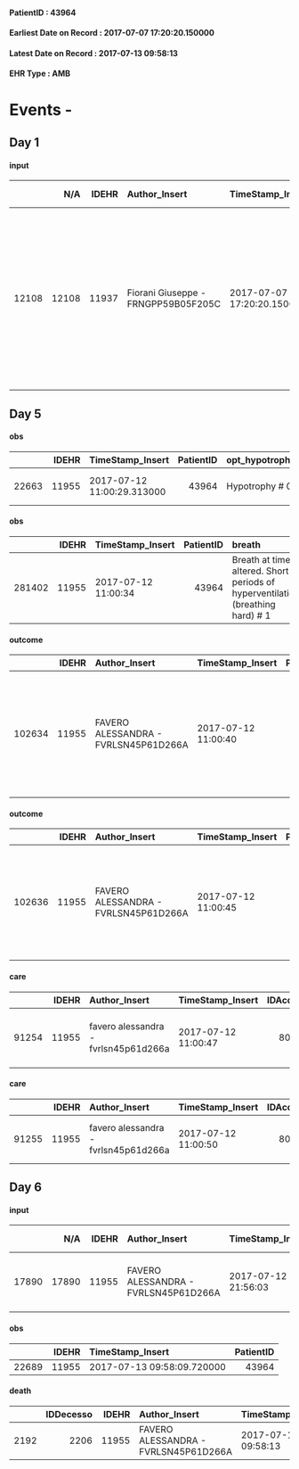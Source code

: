 
#### PatientID : 43964
#### Earliest Date on Record : 2017-07-07 17:20:20.150000
#### Latest Date on Record : 2017-07-13 09:58:13
#### EHR Type : AMB

# Events - 

## Day 1

#### input
|       |    N/A |   IDEHR | Author_Insert                       | TimeStamp_Insert           | EHRType   |   PatientID |   IDDigitalSignDocument | persone_vicine   |   Unnamed: 0_x.1 |   IDANAMNESI_SOCIALE | Patient   | FamigliaAltro   | Paziente_T   | FamigliaAltro_T   |   Non_Rilevabile_x.1 | Note_Non_Rilevabile_x.1   | opt_Problemi   | Note_I                                                                                                                                                                                                       | ds_note_timori                                                                      | chk_contr_sintomi   | opt_paziente_a   | opt_famiglia_a   | opt_adeguatezza   | opt_paziente_solo   | ds_note_con                                                                                | opt_presente_assente   | Presenza_minori   | Caregiver_principale   | opt_capacita     | opt_necessario   | opt_presente   | opt_risorse_ec   | opt_paziente_psi   | opt_Ins_vol   | opt_paziente_ad   | opt_caregiver_ad   | opt_esenzione   | opt_inv_civile   |   ds_codice_es | Needs     | Domestic partnership   | Fragility   | opt_disponibilita_f   | opt_indennita_acc   | opt_legge   | opt_famiglia_psi   | opt_disponibilit_paz   |
|------:|-------:|--------:|:------------------------------------|:---------------------------|:----------|------------:|------------------------:|:-----------------|-----------------:|---------------------:|:----------|:----------------|:-------------|:------------------|---------------------:|:--------------------------|:---------------|:-------------------------------------------------------------------------------------------------------------------------------------------------------------------------------------------------------------|:------------------------------------------------------------------------------------|:--------------------|:-----------------|:-----------------|:------------------|:--------------------|:-------------------------------------------------------------------------------------------|:-----------------------|:------------------|:-----------------------|:-----------------|:-----------------|:---------------|:-----------------|:-------------------|:--------------|:------------------|:-------------------|:----------------|:-----------------|---------------:|:----------|:-----------------------|:------------|:----------------------|:--------------------|:------------|:-------------------|:-----------------------|
| 12108 |  12108 |   11937 | Fiorani Giuseppe - FRNGPP59B05F205C | 2017-07-07 17:20:20.150000 | AMB       |       43964 |                  808006 | N/A              |             6562 |                 4145 | Si#1      | Si#1            | Parziale#2   | Si#1              |                    0 | NR                        | No#0           | Pz informata sulla malattia e sul suo avanzamento. Non parla di questo con la figlia,la quale sa che l'aspettativa di vita della mamma √® limitata nel tempo,per via dell'importante sostituzione del fegato | La figlia √® preoccupata per i sintomi di malattia legati alla progressione epatica | controllo sintomi#0 | Indefinite#2     | Congruenti#1     | Si#1              | No#0                | Vive con il coniuge Adriano di aa 71. La figlia unica Giulia √® cgt e vive nelle vicinanze | Presente#1             | No#0              | il marito Adriano      | Incrementabile#1 | No#0             | No#0           | Adeguate#1       | No#0               | No#0          | Totale#2          | Totale#2           | Si#1            | No#0             |             48 | Clinici#0 | Coniuge/Convivente#0   | nessuna#0   | Da verificare#2       | No#0                | No#0        | No#0               | Da verificare#2        |


## Day 5

#### obs
|       |   IDEHR | TimeStamp_Insert           |   PatientID | opt_hypotrophy   | chk_eloquence   | asthenia   | dyspnoea   | body_temp    | agitation_behavior_freq   | mood                                     |
|------:|--------:|:---------------------------|------------:|:-----------------|:----------------|:-----------|:-----------|:-------------|:--------------------------|:-----------------------------------------|
| 22663 |   11955 | 2017-07-12 11:00:29.313000 |       43964 | Hypotrophy # 0   | dysarthria # 4  | Severe # 3 | No # 0     | Apyrexia # 0 | agitated at night # 3     | Closing itself # 01; # 02 disappointment |

#### obs
|        |   IDEHR | TimeStamp_Insert    |   PatientID | breath                                                                          | consolability                                 | body_language                             | facial_expression                       |
|-------:|--------:|:--------------------|------------:|:--------------------------------------------------------------------------------|:----------------------------------------------|:------------------------------------------|:----------------------------------------|
| 281402 |   11955 | 2017-07-12 11:00:34 |       43964 | Breath at times altered. Short periods of hyperventilation (breathing hard) # 1 | Distracted or reassured by voice or touch # 1 | Teso. nervous movements. Restlessness # 1 | Sad, anxious, contracted (frowning) # 1 |

#### outcome
|        |   IDEHR | Author_Insert                        | TimeStamp_Insert    |   PatientID |   IDDigitalSignDocument |   IDPAI_VIDAS | opt_problem                                                            |   opt_problem_num | opt_obiettivo                                               |   opt_obiettivo_num | opt_stato_problema   |   opt_stato_problema_num | opt_interventi                                                                                                          |   opt_interventi_num |
|-------:|--------:|:-------------------------------------|:--------------------|------------:|------------------------:|--------------:|:-----------------------------------------------------------------------|------------------:|:------------------------------------------------------------|--------------------:|:---------------------|-------------------------:|:------------------------------------------------------------------------------------------------------------------------|---------------------:|
| 102634 |   11955 | FAVERO ALESSANDRA - FVRLSN45P61D266A | 2017-07-12 11:00:40 |       43964 |                  812295 |        104884 | Alteration of comfort associated with chronic pain and / or acute # 29 |                 2 | The patient riferir√ † ¬ † a satisfactory pain control # 56 |                   1 | Open Problem # 1     |                        1 | Counseling - Sharing with the caregiver the therapeutic path # 445; Implementing the PAI - Therapeutic adjustment # 441 |                    2 |

#### outcome
|        |   IDEHR | Author_Insert                        | TimeStamp_Insert    |   PatientID |   IDDigitalSignDocument |   IDPAI_VIDAS | opt_problem               |   opt_problem_num | opt_obiettivo                                                                                         |   opt_obiettivo_num | opt_stato_problema   |   opt_stato_problema_num | opt_interventi                                                                                                             |   opt_interventi_num |
|-------:|--------:|:-------------------------------------|:--------------------|------------:|------------------------:|--------------:|:--------------------------|------------------:|:------------------------------------------------------------------------------------------------------|--------------------:|:---------------------|-------------------------:|:---------------------------------------------------------------------------------------------------------------------------|---------------------:|
| 102636 |   11955 | FAVERO ALESSANDRA - FVRLSN45P61D266A | 2017-07-12 11:00:45 |       43964 |                  812298 |        104886 | Altered sleep / wake # 31 |                 4 | The patient report † † he slept satisfactorily in terms of quality ¬ † both in terms of quantity # 62 |                   4 | Open Problem # 1     |                        1 | Counseling - Sharing with the patient the therapeutic path # 522; Implementation of the PAI - Therapeutic adjustment # 519 |                    4 |

#### care
|       |   IDEHR | Author_Insert                        | TimeStamp_Insert    |   IDAccess | EHRType   |   PatientID |   IDTERAPIE_OUTPAT_VIDAS | ds_dose   | opt_via_di_somm     | ds_ora       | dt_data_inizio      | ds_note_y      |   opt_pregressa |   opt_somm_terapia |   opt_estemporanea |   opt_termina |   opt_somm_in_pompa | opt_farmaco                                  |
|------:|--------:|:-------------------------------------|:--------------------|-----------:|:----------|------------:|-------------------------:|:----------|:--------------------|:-------------|:--------------------|:---------------|----------------:|-------------------:|-------------------:|--------------:|--------------------:|:---------------------------------------------|
| 91254 |   11955 | favero alessandra - fvrlsn45p61d266a | 2017-07-12 11:00:47 |      80675 | amb       |       43964 |                    68889 | 2 patches | transdermal # 4 = 4 | other # 2476 | 2017-07-12 00:00:00 | every 72 hours |               0 |                  0 |                  0 |             0 |                   0 | fentanyl (matrifen tts 12 mcg / hour) # 1669 |

#### care
|       |   IDEHR | Author_Insert                        | TimeStamp_Insert    |   IDAccess | EHRType   |   PatientID |   IDTERAPIE_OUTPAT_VIDAS | ds_dose   | opt_via_di_somm        | ds_ora       | dt_data_inizio      |   opt_pregressa |   opt_somm_terapia |   opt_estemporanea |   opt_termina |   opt_somm_in_pompa | opt_farmaco                                | Note_al_bisogno   |
|------:|--------:|:-------------------------------------|:--------------------|-----------:|:----------|------------:|-------------------------:|:----------|:-----------------------|:-------------|:--------------------|----------------:|-------------------:|-------------------:|--------------:|--------------------:|:-------------------------------------------|:------------------|
| 91255 |   11955 | favero alessandra - fvrlsn45p61d266a | 2017-07-12 11:00:50 |      80675 | amb       |       43964 |                    68890 | 1 fl      | subcutaneously # 3 = 3 | at need # 24 | 2017-07-12 00:00:00 |               0 |                  0 |                  0 |             0 |                   0 | tramadol (contramal 100 mg 2 ml fl) # 1687 | if pain           |


## Day 6

#### input
|       |    N/A |   IDEHR | Author_Insert                        | TimeStamp_Insert    |   IDAccess | EHRType   |   PatientID |   IDDigitalSignDocument | persone_vicine   |   Unnamed: 0_y.1 |   IDDIAGNOSI_ICD |   Non_Rilevabile_y.1 | Note_Non_Rilevabile_y.1   | I_ICD                                 | II_ICD                                                             | III_ICD                                                                       | IV_ICD                | V_ICD              | I_Anno   | II_Anno   | III_Anno   | IV_Anno   | They go   |
|------:|-------:|--------:|:-------------------------------------|:--------------------|-----------:|:----------|------------:|------------------------:|:-----------------|-----------------:|-----------------:|---------------------:|:--------------------------|:--------------------------------------|:-------------------------------------------------------------------|:------------------------------------------------------------------------------|:----------------------|:-------------------|:---------|:----------|:-----------|:----------|:----------|
| 17890 |  17890 |   11955 | FAVERO ALESSANDRA - FVRLSN45P61D266A | 2017-07-12 21:56:03 |      80736 | AMB       |       43964 |                  812957 | N/A              |             3451 |             3451 |                    0 | NR                        | 1830 - Tumori maligni dell'ovaio#2105 | 1976 - Tumori maligni secondari di retroperitoneo e peritoneo#2154 | 1977 - Tumori maligni secondari del fegato, specificati come metastatici#2155 | 7994 - Cachessia#2765 | 7895 - Ascite#2738 | 2014#54  | 2014#54   | 2017#57    | 2017#57   | 2017#57   |

#### obs
|       |   IDEHR | TimeStamp_Insert           |   PatientID |
|------:|--------:|:---------------------------|------------:|
| 22689 |   11955 | 2017-07-13 09:58:09.720000 |       43964 |

#### death
|      |   IDDecesso |   IDEHR | Author_Insert                        | TimeStamp_Insert    |   PatientID |   IDDigitalSignDocument | Date                | Luogo_decesso   |
|-----:|------------:|--------:|:-------------------------------------|:--------------------|------------:|------------------------:|:--------------------|:----------------|
| 2192 |        2206 |   11955 | FAVERO ALESSANDRA - FVRLSN45P61D266A | 2017-07-13 09:58:13 |       43964 |                  813233 | 2017-07-13 07:00:45 | # 2 Domicile    |


